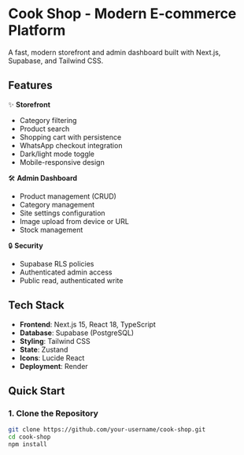 # Cook Shop - Modern E-commerce Platform

A fast, modern storefront and admin dashboard built with Next.js, Supabase, and Tailwind CSS.

## Features

✨ **Storefront**
- Category filtering
- Product search
- Shopping cart with persistence
- WhatsApp checkout integration
- Dark/light mode toggle
- Mobile-responsive design

🛠️ **Admin Dashboard**
- Product management (CRUD)
- Category management
- Site settings configuration
- Image upload from device or URL
- Stock management

🔒 **Security**
- Supabase RLS policies
- Authenticated admin access
- Public read, authenticated write

## Tech Stack

- **Frontend**: Next.js 15, React 18, TypeScript
- **Database**: Supabase (PostgreSQL)
- **Styling**: Tailwind CSS
- **State**: Zustand
- **Icons**: Lucide React
- **Deployment**: Render

## Quick Start

### 1. Clone the Repository
```bash
git clone https://github.com/your-username/cook-shop.git
cd cook-shop
npm install
